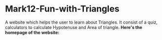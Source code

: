 # Mark12-Fun-with-Triangles
A website which helps the user to learn about Triangles. It consist of a quiz, calculators to calculate Hypotenuse and Area of triangle.
<strong>Here's the homepage of the website: </strong>
